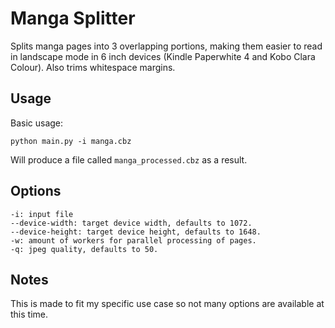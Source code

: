 # Manga Splitter

Splits manga pages into 3 overlapping portions, making them easier to read in landscape mode in 6 inch
devices (Kindle Paperwhite 4 and Kobo Clara Colour). Also trims whitespace margins.

## Usage

Basic usage:
```
python main.py -i manga.cbz
```

Will produce a file called `manga_processed.cbz` as a result.

## Options

```
-i: input file
--device-width: target device width, defaults to 1072.
--device-height: target device height, defaults to 1648.
-w: amount of workers for parallel processing of pages.
-q: jpeg quality, defaults to 50.
```

## Notes

This is made to fit my specific use case so not many options are available at this time.
